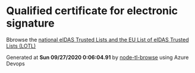 # Qualified certificate for electronic signature 
 Bbrowse the [national eIDAS Trusted Lists and the EU List of eIDAS Trusted Lists (LOTL)](https://webgate.ec.europa.eu/tl-browser/#/) 
 
 
Generated at **Sun 09/27/2020  0:06:04.91** by [node-tl-browse](https://github.com/ymedlop/node-tl-browser) using Azure Devops 
